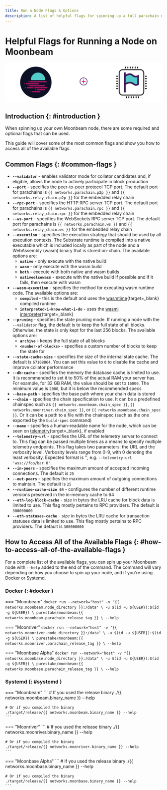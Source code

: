 ```yaml
---
title: Run a Node Flags & Options
description: A list of helpful flags for spinning up a full parachain node on Moonbeam. Also learn how to access all of the flags available for node operators.
---
```


# Helpful Flags for Running a Node on Moonbeam

![Full Node Moonbeam Banner](/images/node-operators/networks/run-a-node/flags/flags-banner.png)

## Introduction {: #introduction }

When spinning up your own Moonbeam node, there are some required and optional flags that can be used.

This guide will cover some of the most common flags and show you how to access all of the available flags.

## Common Flags {: #common-flags }

- **`--validator`** - enables validator mode for collator candidates and, if eligible, allows the node to actively participate in block production
- **`--port`** - specifies the peer-to-peer protocol TCP port. The default port for parachains is `{{ networks.parachain.p2p }}` and `{{ networks.relay_chain.p2p }}` for the embedded relay chain
- **`--rpc-port`**  - specifies the HTTP RPC server TCP port. The default port for parachains is `{{ networks.parachain.rpc }}`  and `{{ networks.relay_chain.rpc }}` for the embedded relay chain
- **`--ws-port`** - specifies the WebSockets RPC server TCP port. The default port for parachains is `{{ networks.parachain.ws }}`  and `{{ networks.relay_chain.ws }}` for the embedded relay chain
- **`--execution`** - specifies the execution strategy that should be used by all execution contexts. The Substrate runtime is compiled into a native executable which is included locally as part of the node and a WebAssembly (wasm) binary that is stored on-chain. The available options are:
    - **`native`** - only execute with the native build
    - **`wasm`** - only execute with the wasm build
    - **`both`** - execute with both native and wasm builds
    - **`nativeelsewasm`** - execute with the native build if possible and if it fails, then execute with wasm
- **`--wasm-execution`** - specifies the method for executing wasm runtime code. The available options are:
    - **`compiled`** - this is the default and uses the [wasmtime](https://github.com/paritytech/wasmtime){target=_blank} compiled runtime
    - **`interpreted-i-know-what-i-do`** - uses the [wasmi interpreter](https://github.com/paritytech/wasmi){target=_blank}
- **`--pruning`** - specifies the state pruning mode. If running a node with the `--validator` flag, the default is to keep the full state of all blocks. Otherwise, the state is only kept for the last 256 blocks. The available options are:
    - **`archive`** - keeps the full state of all blocks
    - **`<number-of-blocks>`** - specifies a custom number of blocks to keep the state for
- **`--state-cache-size`** - specifies the size of the internal state cache. The default is `67108864`. You can set this value to `0` to disable the cache and improve collator performance
- **`--db-cache`** - specifies the memory the database cache is limited to use. It is recommended to set it to 50% of the actual RAM your server has. For example, for 32 GB RAM, the value should be set to `16000`. The minimum value is `2000`, but it is below the recommended specs 
- **`--base-path`** - specifies the base path where your chain data is stored
- **`--chain`** - specifies the chain specification to use. It can be a predefined chainspec such as `{{ networks.moonbeam.chain_spec }}`, `{{ networks.moonriver.chain_spec }}`, or `{{ networks.moonbase.chain_spec }}`. Or it can be a path to a file with the chainspec (such as the one exported by the `build-spec` command)
- **`--name`** - specifies a human-readable name for the node, which can be seen on [telemetry](https://telemetry.polkadot.io/){target=_blank}, if enabled
- **`--telemetry-url`** - specifies the URL of the telemetry server to connect to. This flag can be passed multiple times as a means to specify multiple telemetry endpoints. This flag takes two parameters: the URL and the verbosity level. Verbosity levels range from 0-9, with 0 denoting the least verbosity. Expected format is '<URL VERBOSITY>', e.g. `--telemetry-url 'wss://foo/bar 0'`.
- **`--in-peers`** - specifies the maximum amount of accepted incoming connections. The default is `25`
- **`--out-peers`** - specifies the maximum amount of outgoing connections to maintain. The default is `25`
- **`--runtime-cache-size 64`** - configures the number of different runtime versions preserved in the in-memory cache to 64
- **`--eth-log-block-cache`** - size in bytes the LRU cache for block data is limited to use. This flag mostly pertains to RPC providers. The default is `300000000`
- **`--eth-statuses-cache`** - size in bytes the LRU cache for transaction statuses data is limited to use. This flag mostly pertains to RPC providers. The default is `300000000` 

## How to Access All of the Available Flags {: #how-to-access-all-of-the-available-flags }

For a complete list of the available flags, you can spin up your Moonbeam node with `--help` added to the end of the command. The command will vary depending on how you choose to spin up your node, and if you're using Docker or Systemd.

### Docker {: #docker }

=== "Moonbeam"
    ```
    docker run --network="host" -v "{{ networks.moonbeam.node_directory }}:/data" \
    -u $(id -u ${USER}):$(id -g ${USER}) \
    purestake/moonbeam:{{ networks.moonbeam.parachain_release_tag }} \
    --help
    ```

=== "Moonriver"
    ```
    docker run --network="host" -v "{{ networks.moonriver.node_directory }}:/data" \
    -u $(id -u ${USER}):$(id -g ${USER}) \
    purestake/moonbeam:{{ networks.moonriver.parachain_release_tag }} \
    --help
    ```

=== "Moonbase Alpha"
    ```
    docker run --network="host" -v "{{ networks.moonbase.node_directory }}:/data" \
    -u $(id -u ${USER}):$(id -g ${USER}) \
    purestake/moonbeam:{{ networks.moonbase.parachain_release_tag }} \
    --help
    ```

### Systemd {: #systemd }

=== "Moonbeam"
    ```
    # If you used the release binary
    ./{{ networks.moonbeam.binary_name }} --help

    # Or if you compiled the binary
    ./target/release/{{ networks.moonbeam.binary_name }} --help
    ```

=== "Moonriver"
    ```
    # If you used the release binary
    ./{{ networks.moonriver.binary_name }} --help

    # Or if you compiled the binary
    ./target/release/{{ networks.moonriver.binary_name }} --help
    ```

=== "Moonbase Alpha"
    ```
    # If you used the release binary
    ./{{ networks.moonbase.binary_name }} --help

    # Or if you compiled the binary
    ./target/release/{{ networks.moonbase.binary_name }} --help
    ```
